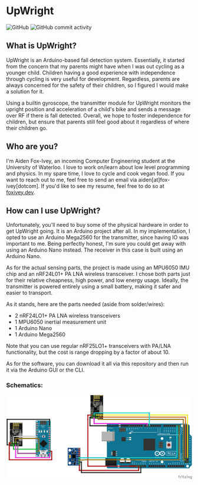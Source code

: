# UpWright 
![GitHub](https://img.shields.io/github/license/Foxnaut/UpWright)  ![GitHub commit activity](https://img.shields.io/github/commit-activity/w/Foxnaut/UpWright) 

## What is UpWright?

UpWright is an Arduino-based fall detection system. Essentially, it started
from the concern that my parents might have when I was out cycling as a younger
child. Children having a good experience with independence through cycling is
very useful for development. Regardless, parents are always concerned for the
safety of their children, so I figured I would make a solution for it.

Using a builtin gyroscope, the transmitter module for UpWright monitors the
upright position and acceleration of a child's bike and sends a message over RF
if there is fall detected. Overall, we hope to foster independence for
children, but ensure that parents still feel good about it regardless of where
their children go.

## Who are you?

I'm Aiden Fox-Ivey, an incoming Computer Engineering student at the University
of Waterloo. I love to work on/learn about low level programming and physics.
In my spare time, I love to cycle and cook vegan food. If you want to reach out
to me, feel free to send an email via aiden[at]fox-ivey[dotcom]. If you'd like
to see my resume, feel free to do so at [foxivey.dev](https://foxivey.dev).

## How can I use UpWright?

Unfortunately, you'll need to buy some of the physical hardware in order to get
UpWright going. It is an Arduino project after all. In my implementation, I
opted to use an Arduino Mega2560 for the transmitter, since having IO was
important to me. Being perfectly honest, I'm sure you could get away with using
an Arduino Nano instead. The receiver in this case is built using an Arduino
Nano. 

As for the actual sensing parts, the project is made using an MPU6050 IMU chip
and an nRF24L01+ PA LNA wireless transceiver. I chose both parts just for their
relative cheapness, high power, and low energy usage. Ideally, the transmitter
is powered entirely using a small battery, making it safer and easier to
transport. 

As it stands, here are the parts needed (aside from solder/wires):
* 2 nRF24LO1+ PA LNA wireless transceivers
* 1 MPU6050 inertial measurement unit
* 1 Arduino Nano
* 1 Arduino Mega2560

Note that you can use regular nRF25LO1+ transceivers with PA/LNA functionality,
but the cost is range dropping by a factor of about 10. 

As for the software, you can download it all via this repository and then run
it via the Arduino GUI or the CLI.

### Schematics:
![drawings of the boards](./docs/sketch.png)
